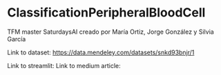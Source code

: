# ClassificationPeripheralBloodCell
TFM master SaturdaysAI creado por María Ortiz, Jorge González y Silvia García 

Link to dataset: https://data.mendeley.com/datasets/snkd93bnjr/1    
                                                                                                                                                                        
Link to streamlit:
Link to medium article:
